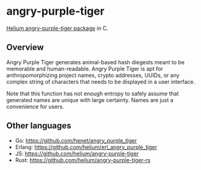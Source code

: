 # angry-purple-tiger

[Helium angry-purple-tiger package](https://github.com/helium/angry-purple-tiger-rs) in C.

## Overview

Angry Purple Tiger generates animal-based hash diegests meant to be memorable and human-readable. Angry Purple Tiger is apt for anthropomorphizing project names, crypto addresses, UUIDs, or any complex string of characters that needs to be displayed in a user interface.

Note that this function has not enough entropy to safely assume that generated names are unique with large certainty. Names are just a convenience for users.

## Other languages

- Go: https://github.com/henet/angry_purple_tiger
- Erlang: https://github.com/helium/erl_angry_purple_tiger
- JS: https://github.com/helium/angry-purple-tiger
- Rust: https://github.com/helium/angry-purple-tiger-rs
